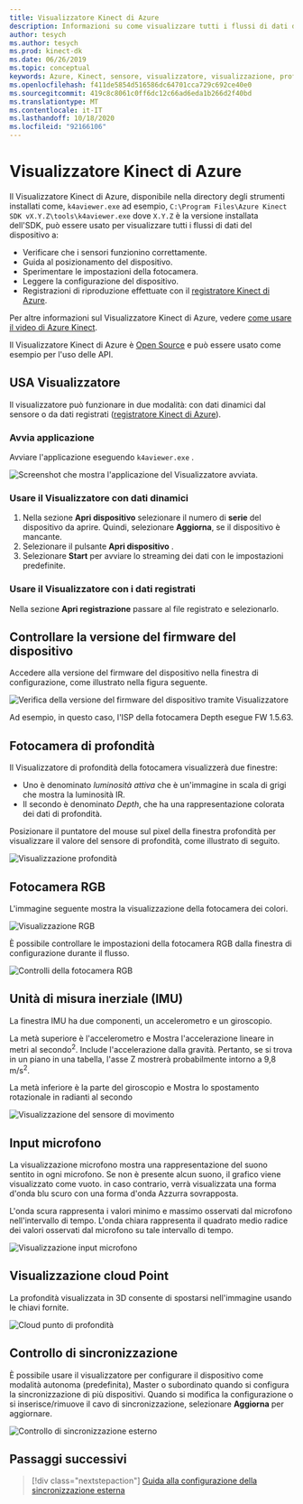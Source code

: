 ```yaml
---
title: Visualizzatore Kinect di Azure
description: Informazioni su come visualizzare tutti i flussi di dati del dispositivo usando il Visualizzatore Kinect di Azure.
author: tesych
ms.author: tesych
ms.prod: kinect-dk
ms.date: 06/26/2019
ms.topic: conceptual
keywords: Azure, Kinect, sensore, visualizzatore, visualizzazione, profondità, RGB, colore, IMU, audio, microfono, punto cloud
ms.openlocfilehash: f411de5854d516586dc64701cca729c692ce40e0
ms.sourcegitcommit: 419c8c8061c0ff6dc12c66ad6eda1b266d2f40bd
ms.translationtype: MT
ms.contentlocale: it-IT
ms.lasthandoff: 10/18/2020
ms.locfileid: "92166106"
---
```

# <a name="azure-kinect-viewer"></a>Visualizzatore Kinect di Azure

Il Visualizzatore Kinect di Azure, disponibile nella directory degli strumenti installati come, `k4aviewer.exe` ad esempio, `C:\Program Files\Azure Kinect SDK vX.Y.Z\tools\k4aviewer.exe` dove `X.Y.Z` è la versione installata dell'SDK, può essere usato per visualizzare tutti i flussi di dati del dispositivo a:

* Verificare che i sensori funzionino correttamente.
* Guida al posizionamento del dispositivo.
* Sperimentare le impostazioni della fotocamera.
* Leggere la configurazione del dispositivo.
* Registrazioni di riproduzione effettuate con il [registratore Kinect di Azure](azure-kinect-recorder.md).

Per altre informazioni sul Visualizzatore Kinect di Azure, vedere [come usare il video di Azure Kinect](https://www.microsoft.com/videoplayer/embed/RE3hNwG).

Il Visualizzatore Kinect di Azure è [Open Source](https://github.com/microsoft/Azure-Kinect-Sensor-SDK/tree/develop/tools/k4aviewer) e può essere usato come esempio per l'uso delle API.

## <a name="use-viewer"></a>USA Visualizzatore

Il visualizzatore può funzionare in due modalità: con dati dinamici dal sensore o da dati registrati ([registratore Kinect di Azure](azure-kinect-recorder.md)).

### <a name="start-application"></a>Avvia applicazione

Avviare l'applicazione eseguendo `k4aviewer.exe` .

![Screenshot che mostra l'applicazione del Visualizzatore avviata.](./media/how-to-guides/open-viewer.png)

### <a name="use-the-viewer-with-live-data"></a>Usare il Visualizzatore con dati dinamici

1. Nella sezione **Apri dispositivo** selezionare il numero di **serie** del dispositivo da aprire. Quindi, selezionare **Aggiorna**, se il dispositivo è mancante.
2. Selezionare il pulsante **Apri dispositivo** .
3. Selezionare **Start** per avviare lo streaming dei dati con le impostazioni predefinite.

### <a name="use-the-viewer-with-recorded-data"></a>Usare il Visualizzatore con i dati registrati

Nella sezione **Apri registrazione** passare al file registrato e selezionarlo.

## <a name="check-device-firmware-version"></a>Controllare la versione del firmware del dispositivo

Accedere alla versione del firmware del dispositivo nella finestra di configurazione, come illustrato nella figura seguente.

![Verifica della versione del firmware del dispositivo tramite Visualizzatore](./media/how-to-guides/check-firmware-update.png)

Ad esempio, in questo caso, l'ISP della fotocamera Depth esegue FW 1.5.63.

## <a name="depth-camera"></a>Fotocamera di profondità

Il Visualizzatore di profondità della fotocamera visualizzerà due finestre:

* Uno è denominato *luminosità attiva* che è un'immagine in scala di grigi che mostra la luminosità IR.
* Il secondo è denominato *Depth*, che ha una rappresentazione colorata dei dati di profondità.

Posizionare il puntatore del mouse sul pixel della finestra profondità per visualizzare il valore del sensore di profondità, come illustrato di seguito.

![Visualizzazione profondità](./media/how-to-guides/depth-camera.png)

## <a name="rgb-camera"></a>Fotocamera RGB

L'immagine seguente mostra la visualizzazione della fotocamera dei colori.

![Visualizzazione RGB](./media/how-to-guides/viewer-rgb-camera.png)

È possibile controllare le impostazioni della fotocamera RGB dalla finestra di configurazione durante il flusso.

![Controlli della fotocamera RGB](./media/how-to-guides/rgb-camera-settings.png)

## <a name="inertial-measurement-unit-imu"></a>Unità di misura inerziale (IMU)

La finestra IMU ha due componenti, un accelerometro e un giroscopio.

La metà superiore è l'accelerometro e Mostra l'accelerazione lineare in metri al secondo<sup>2</sup>.  Include l'accelerazione dalla gravità. Pertanto, se si trova in un piano in una tabella, l'asse Z mostrerà probabilmente intorno a 9,8 m/s<sup>2</sup>.

La metà inferiore è la parte del giroscopio e Mostra lo spostamento rotazionale in radianti al secondo

![Visualizzazione del sensore di movimento](./media/how-to-guides/viewer-mu-settings.png)

## <a name="microphone-input"></a>Input microfono

La visualizzazione microfono mostra una rappresentazione del suono sentito in ogni microfono. Se non è presente alcun suono, il grafico viene visualizzato come vuoto. in caso contrario, verrà visualizzata una forma d'onda blu scuro con una forma d'onda Azzurra sovrapposta.

L'onda scura rappresenta i valori minimo e massimo osservati dal microfono nell'intervallo di tempo. L'onda chiara rappresenta il quadrato medio radice dei valori osservati dal microfono su tale intervallo di tempo.

![Visualizzazione input microfono](./media/how-to-guides/microphone-data.png)

## <a name="point-cloud-visualization"></a>Visualizzazione cloud Point

La profondità visualizzata in 3D consente di spostarsi nell'immagine usando le chiavi fornite.

![Cloud punto di profondità](./media/how-to-guides/depth-point-cloud.png)

## <a name="synchronization-control"></a>Controllo di sincronizzazione

È possibile usare il visualizzatore per configurare il dispositivo come modalità autonoma (predefinita), Master o subordinato quando si configura la sincronizzazione di più dispositivi.
Quando si modifica la configurazione o si inserisce/rimuove il cavo di sincronizzazione, selezionare **Aggiorna** per aggiornare.

![Controllo di sincronizzazione esterno](./media/how-to-guides/sync-control.png)

## <a name="next-steps"></a>Passaggi successivi

> [!div class="nextstepaction"]
>[Guida alla configurazione della sincronizzazione esterna](https://support.microsoft.com/help/4494429/sync-multiple-azure-kinect-dk-devices)
